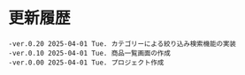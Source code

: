 # 更新履歴

	-ver.0.20 2025-04-01 Tue. カテゴリーによる絞り込み検索機能の実装
	-ver.0.10 2025-04-01 Tue. 商品一覧画面の作成
	-ver.0.00 2025-04-01 Tue. プロジェクト作成
